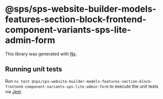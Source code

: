 # @sps/sps-website-builder-models-features-section-block-frontend-component-variants-sps-lite-admin-form

This library was generated with [Nx](https://nx.dev).

## Running unit tests

Run `nx test @sps/sps-website-builder-models-features-section-block-frontend-component-variants-sps-lite-admin-form` to execute the unit tests via [Jest](https://jestjs.io).
